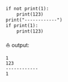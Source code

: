 
```diff
if not print(1):
    print(123) 
print("------------")
if print(1):
    print(123) 
```
:sailboat: output:
``` 
1
123
------------
1
```

